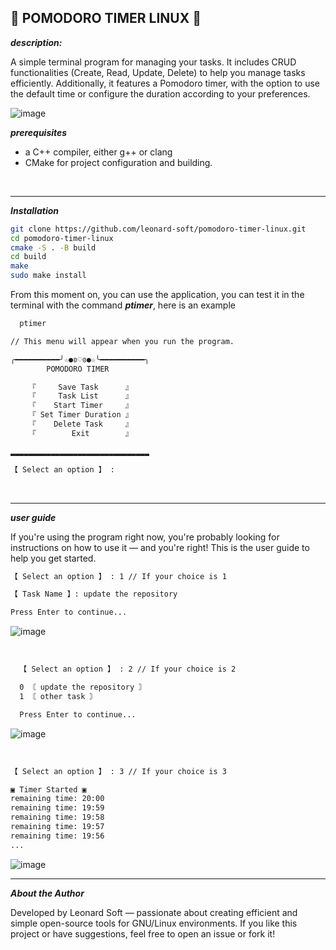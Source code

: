 ## 🐧 POMODORO TIMER LINUX 🐧

***description:***

A simple terminal program for managing your tasks. It includes CRUD functionalities (Create, Read, Update, Delete) to help you manage tasks efficiently. Additionally, it features a Pomodoro timer, with the option to use the default time or configure the duration according to your preferences.

![image](https://github.com/user-attachments/assets/2ba97113-fd80-4e1b-8f3d-6de86906f45e)

***prerequisites***

- a C++ compiler, either g++ or clang
- CMake for project configuration and building.

<br/>

--------

***Installation***
```bash 
git clone https://github.com/leonard-soft/pomodoro-timer-linux.git
cd pomodoro-timer-linux
cmake -S . -B build
cd build
make
sudo make install
```

From this moment on, you can use the application, you can test it in the terminal with the command ***ptimer***, here is an example

```bash
  ptimer

// This menu will appear when you run the program.

╭━━━━━━━━━━╯☆●ʚ♡ɞ●☆╰━━━━━━━━━━╮
        POMODORO TIMER

    『     Save Task      』
    『     Task List      』
    『    Start Timer     』
    『 Set Timer Duration 』
    『    Delete Task     』
    『        Exit        』

▂▂▂▂▂▂▂▂▂▂▂▂▂▂▂▂▂▂▂▂▂▂▂▂▂▂▂▂▂▂▂

【 Select an option 】 :
```
<br/>

-----

***user guide***

If you're using the program right now, you're probably looking for instructions on how to use it — and you're right!
This is the user guide to help you get started.

``` bash
【 Select an option 】 : 1 // If your choice is 1

【 Task Name 】: update the repository

Press Enter to continue...
```
![image](https://github.com/user-attachments/assets/d9576b59-b9e9-4092-bdd5-0530dc077ef9)

<br/>

```bash 
  【 Select an option 】 : 2 // If your choice is 2

  0 〘 update the repository 〙
  1 〘 other task 〙

  Press Enter to continue...
```
![image](https://github.com/user-attachments/assets/27356ee3-5ddd-4470-9084-b5a1d0763053)

<br/>

```bash 
【 Select an option 】 : 3 // If your choice is 3

▣ Timer Started ▣
remaining time: 20:00
remaining time: 19:59
remaining time: 19:58
remaining time: 19:57
remaining time: 19:56
...
```
![image](https://github.com/user-attachments/assets/1e0e0949-c8e6-479a-843f-e541251c5a1c)


------

***About the Author***

Developed by Leonard Soft — passionate about creating efficient and simple open-source tools for GNU/Linux environments.
If you like this project or have suggestions, feel free to open an issue or fork it!

